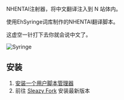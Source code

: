 NHENTAI注射器，将中文翻译注入到 N 站体内。

使用EhSyringe词库制作的NHENTAI翻译脚本。

这虚空一针打下去你就会说中文了。

![Syringe](https://user-images.githubusercontent.com/5716100/62419351-be9d7400-b6b0-11e9-86d3-680436973176.png)

## 安装

1. [安装一个用户脚本管理器](https://sleazyfork.org/help/installing-user-scripts)
2. 前往 [Sleazy Fork](https://sleazyfork.org/zh-CN/scripts/551797) 安装最新版本

